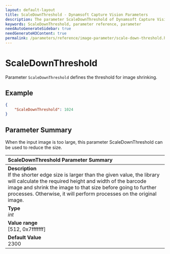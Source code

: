 ```yaml
---
layout: default-layout
title: ScaleDownThreshold - Dynamsoft Capture Vision Parameters
description: The parameter ScaleDownThreshold of Dynamsoft Capture Vision is for defining the threshold for image shrinking.
keywords: ScaleDownThreshold, parameter reference, parameter
needAutoGenerateSidebar: true
needGenerateH3Content: true
permalink: /parameters/reference/image-parameter/scale-down-threshold.html
---
```



# ScaleDownThreshold

Parameter `ScaleDownThreshold` defines the threshold for image shrinking.

## Example

```json
{
    "ScaleDownThreshold": 1024
}
```

## Parameter Summary

When the input image is too large, this parameter ScaleDownThreshold can be used to reduce the size.

| ScaleDownThreshold Parameter Summary |
| :---------------------------------- |
| **Description**<br>If the shorter edge size is larger than the given value, the library will calculate the required height and width of the barcode image and shrink the image to that size before going to further processes. Otherwise, it will perform processes on the original image. |
| **Type**<br>*int* |
| **Value range**<br>[512, 0x7fffffff] |
| **Default Value**<br>2300 |
